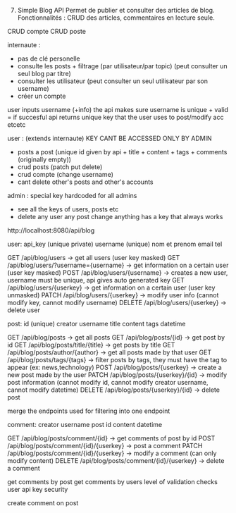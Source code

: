 7. Simple Blog API 
Permet de publier et consulter des articles de blog.
Fonctionnalités : CRUD des articles, commentaires en lecture seule.

CRUD compte
CRUD poste

internaute :
 - pas de clé personelle
 - consulte les posts + filtrage (par utilisateur/par topic) (peut consulter un seul blog par titre)
 - consulter les utilisateur (peut consulter un seul utilisateur par son username)
 - créer un compte

user inputs username (+info) the api makes sure username is unique + valid = if succesful api returns unique key that the user uses to post/modify acc etcetc

user : (extends internaute) KEY CANT BE ACCESSED ONLY BY ADMIN
 - posts a post (unique id given by api + title + content + tags + comments (originally empty))
 - crud posts (patch put delete)
 - crud compte (change username)
 - cant delete other's posts and other's accounts

admin : special key hardcoded for all admins
 - see all the keys of users, posts etc
 - delete any user any post change anything
has a key that always works

http://localhost:8080/api/blog

user:
api_key (unique private)
username (unique)
nom et prenom
email
tel

GET /api/blog/users -> get all users (user key masked)
GET /api/blog/users/?username={username} -> get information on a certain user (user key masked)
POST /api/blog/users/{username} -> creates a new user, username must be unique, api gives auto generated key
GET /api/blog/users/{userkey} -> get information on a certain user (user key unmasked)
PATCH /api/blog/users/{userkey} -> modify user info (cannot modify key, cannot modify username)
DELETE /api/blog/users/{userkey} -> delete user

post:
id (unique)
creator username
title
content
tags
datetime

GET /api/blog/posts -> get all posts
GET /api/blog/posts/{id} -> get post by id
GET /api/blog/posts/title/{title} -> get posts by title
GET /api/blog/posts/author/{author} -> get all posts made by that user
GET /api/blog/posts/tags/{tags} -> filter posts by tags, they must have the tag to appear (ex: news,technology)
POST /api/blog/posts/{userkey} -> create a new post made by the user
PATCH /api/blog/posts/{userkey}/{id} -> modify post information (cannot modify id, cannot modify creator username, cannot modify datetime)
DELETE /api/blog/posts/{userkey}/{id} -> delete post

merge the endpoints used for filtering into one endpoint

comment:
creator username
post id
content
datetime

GET /api/blog/posts/comment/{id} -> get comments of post by id
POST /api/blog/posts/comment/{id}/{userkey} -> post a comment
PATCH /api/blog/posts/comment/{id}/{userkey} -> modify a comment (can only modify content)
DELETE /api/blog/posts/comment/{id}/{userkey} -> delete a comment

get comments by post 
get comments by users
level of validation checks
user api key security

create comment on post